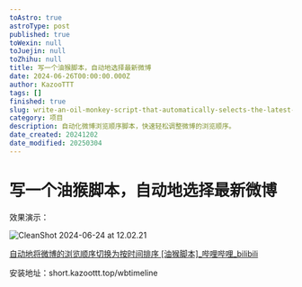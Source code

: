 ```yaml
---
toAstro: true
astroType: post
published: true
toWexin: null
toJuejin: null
toZhihu: null
title: 写一个油猴脚本，自动地选择最新微博
date: 2024-06-26T00:00:00.000Z
author: KazooTTT
tags: []
finished: true
slug: write-an-oil-monkey-script-that-automatically-selects-the-latest-tweets
category: 项目
description: 自动化微博浏览顺序脚本，快速轻松调整微博的浏览顺序。
date_created: 20241202
date_modified: 20250304
---
```


# 写一个油猴脚本，自动地选择最新微博

效果演示：

![CleanShot 2024-06-24 at 12.02.21](<https://pictures.kazoottt.top/2024/06/20240626-7c865e7ad92efd6f2b352c7e25066eb9.gif>)

[自动地将微博的浏览顺序切换为按时间排序 \[油猴脚本\]\_哔哩哔哩\_bilibili](<https://www.bilibili.com/video/BV1ji37eaEF8/?vd_source=2fb17edde94db73875894dd00309c394>)

安装地址：short.kazoottt.top/wbtimeline
